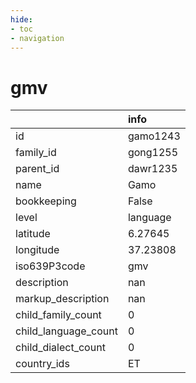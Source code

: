 ```yaml
---
hide:
- toc
- navigation
---
```

# gmv
|                      | info     |
|:---------------------|:---------|
| id                   | gamo1243 |
| family_id            | gong1255 |
| parent_id            | dawr1235 |
| name                 | Gamo     |
| bookkeeping          | False    |
| level                | language |
| latitude             | 6.27645  |
| longitude            | 37.23808 |
| iso639P3code         | gmv      |
| description          | nan      |
| markup_description   | nan      |
| child_family_count   | 0        |
| child_language_count | 0        |
| child_dialect_count  | 0        |
| country_ids          | ET       |